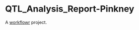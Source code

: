 # QTL_Analysis_Report-Pinkney

A [workflowr][] project.

[workflowr]: https://github.com/jdblischak/workflowr
